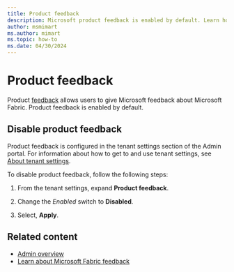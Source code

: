 ```yaml
---
title: Product feedback
description: Microsoft product feedback is enabled by default. Learn how to disable product feedback or reenable this setting.
author: msmimart
ms.author: mimart
ms.topic: how-to
ms.date: 04/30/2024
---
```


# Product feedback

Product [feedback](../fundamentals/feedback.md) allows users to give Microsoft feedback about Microsoft Fabric. Product feedback is enabled by default.

## Disable product feedback

Product feedback is configured in the tenant settings section of the Admin portal. For information about how to get to and use tenant settings, see [About tenant settings](about-tenant-settings.md).

To disable product feedback, follow the following steps:

1. From the tenant settings, expand **Product feedback**.

2. Change the *Enabled* switch to **Disabled**.

3. Select, **Apply**.

## Related content

* [Admin overview](microsoft-fabric-admin.md)
* [Learn about Microsoft Fabric feedback](../fundamentals/feedback.md)
